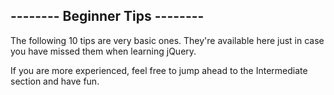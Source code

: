 ## -------- Beginner Tips --------

The following 10 tips are very basic ones. They're available here just in case you have missed them when learning jQuery.

If you are more experienced, feel free to jump ahead to the Intermediate section and have fun.